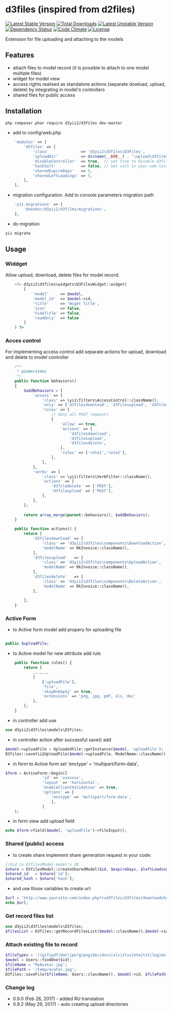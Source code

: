 # d3files (inspired from d2files)  
[![Latest Stable Version](https://poser.pugx.org/d3yii2/d3files/v/stable)](https://packagist.org/packages/d3yii2/d3files)
[![Total Downloads](https://img.shields.io/packagist/dt/d3yii2/d3files.svg?style=flat-square)](https://packagist.org/packages/d3yii2/d3files) 
[![Latest Unstable Version](https://poser.pugx.org/d3yii2/d3files/v/unstable)](https://packagist.org/packages/d3yii2/d3files)
[![Dependency Status](https://www.versioneye.com/user/projects/586a414e49bf2b00437d42ba/badge.svg?style=flat-square)](https://www.versioneye.com/user/projects/586a414e49bf2b00437d42ba)
[![Code Climate](https://img.shields.io/codeclimate/github/d3yii2/d3files.svg)](https://codeclimate.com/github/d3yii2/d3files)
[![License](https://poser.pugx.org/d3yii2/d3files/license)](https://packagist.org/packages/d3yii2/d3files)

Extension for file uploading and attaching to the models

## Features

* attach files to model record (it is possible to attach to one model multiple files)
* widget for model view
* access rights realised as standalone actions (separate dowload, upload, delete) by integrating in model's controllers
* shared files for public access

## Installation
```bash
php composer.phar require d3yii2/d3files dev-master
```

 * add to config/web.php
```php
    'modules' => [
        'd3files' => [
            'class'              => 'd3yii2\d3files\D3Files',
            'uploadDir'          => dirname(__DIR__) . '\upload\d3files',
            'disableController'  => true,  // set true to disable d3files controller to use model's controllers
            'hashSalt'           => false, // Set salt in your web-local.php config, empty value will disable sharing
            'sharedExpireDays'   => 5,
            'sharedLeftLoadings' => 5,
        ],
    ],
```

* migration configuration. Add to console parameters migration path
```php
    'yii.migrations' => [
        '@vendor/d3yii2/d3files/migrations',
    ],
```

* do migration
```bash
yii migrate
```

## Usage
### Widdget

Allow upload, download, delete files for model record.

```php
    <?= d3yii2\d3files\widgets\D3FilesWidget::widget(
        [
            'model'     => $model,
            'model_id'  => $model->id,
            'title'     => 'Wiget Title',
            'icon'      => false,
            'hideTitle' => false,
            'readOnly'  => false
        ]
    ) ?>
```

### Acces control

For implementing access control add separate actions for upload, download and delete to model controller

```php
    /**
     * @inheritdoc
     */
    public function behaviors()
    {
        $addBehaviors = [
            'access' => [
                'class' => \yii\filters\AccessControl::className(),
                'only' => ['d3filesdownload', 'd3filesupload', 'd3filesdelete'],
                'rules' => [
                    // deny all POST requests
                    [
                        'allow' => true,
                        'actions' => [
                            'd3filesdownload',
                            'd3filesupload',
                            'd3filesdelete',
                        ],
                        'roles' => ['role1','role2'],
                    ],
                ],
            ],
            'verbs' => [
                'class' => \yii\filters\VerbFilter::className(),
                'actions' => [
                    'd3filedelete' => ['POST'],
                    'd3fileupload' => ['POST'],
                ],
            ],
        ];
        
        return array_merge(parent::behaviors(), $addBehaviors);
    }

    public function actions() {
        return [
            'd3filesdownload' => [
                'class' => 'd3yii2\d3files\components\DownloadAction',
                'modelName' => RkInvoice::className(),
            ],
            'd3filesupload'   => [
                'class' => 'd3yii2\d3files\components\UploadAction',
                'modelName' => RkInvoice::className(),
            ],
            'd3filesdelete'   => [
                'class' => 'd3yii2\d3files\components\DeleteAction',
                'modelName' => RkInvoice::className(),
            ],
            
        ];
    }

```

### Active Form

* to Active form model add propery for uploading file

```php

public $uploadFile;
```

* to Active model for new attribute add rule

```php
    public function rules() {
        return [
            ......,
            [
                ['uploadFile'],
                'file',
                'skipOnEmpty' => true,
                'extensions' => 'png, jpg, pdf, xls, doc'
            ],
        ];
    }
```

* in controller add use

```php
use d3yii2\d3files\models\D3files;
```


* in controller action after successful save() add

```php
$model->uploadFile = UploadedFile::getInstance($model, 'uploadFile');
D3files::saveYii2UploadFile($model->uploadFile, ModelName::className(), $model->id);
```

* in form to Active form set 'enctype' = 'multipart/form-data',

```php
$form = ActiveForm::begin([
                'id' => 'xxxxxxx',
                'layout' => 'horizontal',
                'enableClientValidation' => true,
                'options' => [
                    'enctype' => 'multipart/form-data',
                    ],
                ]
    );

```

* in form view add upload field

```php
echo $form->field($model, 'uploadFile')->fileInput();
```

### Shared (public) access

* to create share implement share generation request in your code:

```php
//$id is D3filesModel model's ID
$share = D3filesModel::createSharedModel($id, $expireDays, $leftLoadings);
$shared_id   = $share['id'];
$shared_hash = $share['hash'];
```

* and use those variables to create url:
```php
$url = 'http://www.yoursite.com/index.php?r=d3files/d3files/downloadshare&id=' . $shared_id . '&hash=' . $shared_hash;
echo $url;
```

### Get record files list 

```php
use d3yii2\d3files\models\D3files;
$filesList = D3files::getRecordFilesList($model::className(),$model->id)
```

### Attach existing file to record

```php
$fileTypes = '/(gif|pdf|dat|jpe?g|png|doc|docx|xls|xlsx|htm|txt|log|mxl|xml|zip)$/i';
$model = Users::findOne($id);
$fileName = 'MyAvatar.jpg';
$filePath = '/temp/avatar.jpg';
D3files::saveFile($fileName, Users::className(), $model->id, $filePath, $fileTypes);
```

### Change log
 - 0.9.0 (Feb 26, 2017) - added RU translation
 - 0.9.2 (May 29, 2017) - auto creating upload directories 
